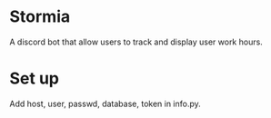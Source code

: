 # Stormia

A discord bot that allow users to track and display user work hours.

# Set up

Add host, user, passwd, database, token in info.py.
